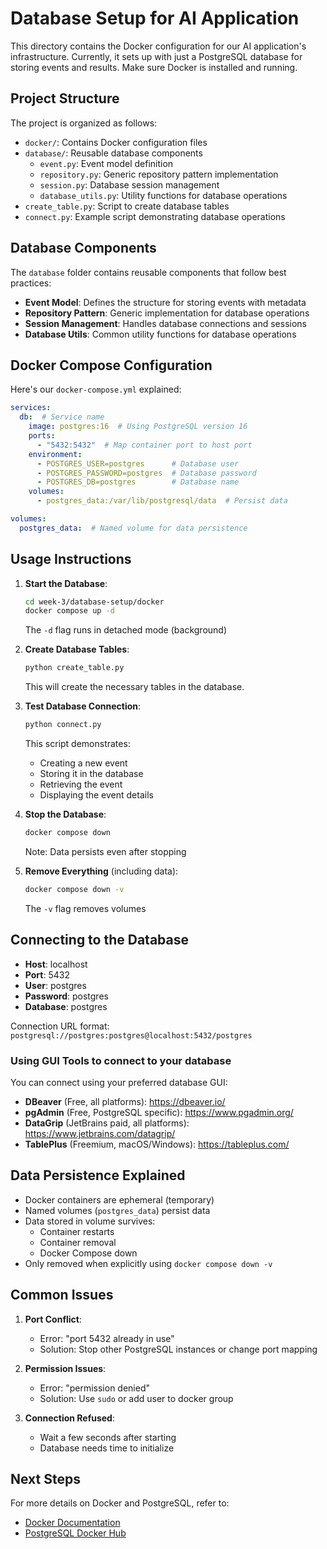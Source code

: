 # Database Setup for AI Application

This directory contains the Docker configuration for our AI application's infrastructure. Currently, it sets up with just a PostgreSQL database for storing events and results. Make sure Docker is installed and running.

## Project Structure

The project is organized as follows:

- `docker/`: Contains Docker configuration files
- `database/`: Reusable database components
  - `event.py`: Event model definition
  - `repository.py`: Generic repository pattern implementation
  - `session.py`: Database session management
  - `database_utils.py`: Utility functions for database operations
- `create_table.py`: Script to create database tables
- `connect.py`: Example script demonstrating database operations

## Database Components

The `database` folder contains reusable components that follow best practices:

- **Event Model**: Defines the structure for storing events with metadata
- **Repository Pattern**: Generic implementation for database operations
- **Session Management**: Handles database connections and sessions
- **Database Utils**: Common utility functions for database operations

## Docker Compose Configuration

Here's our `docker-compose.yml` explained:

```yaml
services:
  db:  # Service name
    image: postgres:16  # Using PostgreSQL version 16
    ports:
      - "5432:5432"  # Map container port to host port
    environment:
      - POSTGRES_USER=postgres      # Database user
      - POSTGRES_PASSWORD=postgres  # Database password
      - POSTGRES_DB=postgres        # Database name
    volumes:
      - postgres_data:/var/lib/postgresql/data  # Persist data

volumes:
  postgres_data:  # Named volume for data persistence
```

## Usage Instructions

1. **Start the Database**:
   ```bash
   cd week-3/database-setup/docker
   docker compose up -d
   ```
   The `-d` flag runs in detached mode (background)

2. **Create Database Tables**:
   ```bash
   python create_table.py
   ```
   This will create the necessary tables in the database.

3. **Test Database Connection**:
   ```bash
   python connect.py
   ```
   This script demonstrates:
   - Creating a new event
   - Storing it in the database
   - Retrieving the event
   - Displaying the event details

4. **Stop the Database**:
   ```bash
   docker compose down
   ```
   Note: Data persists even after stopping

5. **Remove Everything** (including data):
   ```bash
   docker compose down -v
   ```
   The `-v` flag removes volumes

## Connecting to the Database

- **Host**: localhost
- **Port**: 5432
- **User**: postgres
- **Password**: postgres
- **Database**: postgres

Connection URL format: `postgresql://postgres:postgres@localhost:5432/postgres`

### Using GUI Tools to connect to your database
You can connect using your preferred database GUI:

- **DBeaver** (Free, all platforms): https://dbeaver.io/
- **pgAdmin** (Free, PostgreSQL specific): https://www.pgadmin.org/
- **DataGrip** (JetBrains paid, all platforms): https://www.jetbrains.com/datagrip/
- **TablePlus** (Freemium, macOS/Windows): https://tableplus.com/

## Data Persistence Explained

- Docker containers are ephemeral (temporary)
- Named volumes (`postgres_data`) persist data
- Data stored in volume survives:
  - Container restarts
  - Container removal
  - Docker Compose down
- Only removed when explicitly using `docker compose down -v`

## Common Issues

1. **Port Conflict**:
   - Error: "port 5432 already in use"
   - Solution: Stop other PostgreSQL instances or change port mapping

2. **Permission Issues**:
   - Error: "permission denied"
   - Solution: Use `sudo` or add user to docker group

3. **Connection Refused**:
   - Wait a few seconds after starting
   - Database needs time to initialize

## Next Steps

For more details on Docker and PostgreSQL, refer to:

- [Docker Documentation](https://docs.docker.com/)
- [PostgreSQL Docker Hub](https://hub.docker.com/_/postgres)